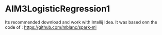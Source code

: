 # AIM3LogisticRegression1
Its recommended download and work with Intellij Idea.
It was based onn the code of : https://github.com/mblanc/spark-ml
